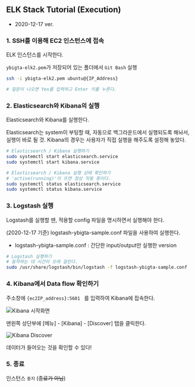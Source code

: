## ELK Stack Tutorial (Execution)

- 2020-12-17 ver.



### 1. SSH를 이용해 EC2 인스턴스에 접속

ELK 인스턴스를 시작한다.

`ybigta-elk2.pem`가 저장되어 있는 폴더에서 `Git Bash` 실행

```bash
ssh -i ybigta-elk2.pem ubuntu@{IP_Address}

# 질문이 나오면 Yes를 입력하고 Enter 키를 누른다.
```



### 2. Elasticsearch와 Kibana의 실행

Elasticsearch와 Kibana를 실행한다. 

Elasticsearch는 system이 부팅할 때, 자동으로 백그라운드에서 실행되도록 해놔서, 실행이 바로 될 것. Kibana의 경우는 사용자가 직접 실행을 해주도록 설정해 놓았다.

``` bash
# Elasticsearch / Kibana 실행하기
sudo systemctl start elasticsearch.service
sudo systemctl start kibana.service

# Elasticsearch / Kibana 실행 상태 확인하기
# 'active(running)'이 뜨면 정상 작동 중이다.
sudo systemctl status elasticsearch.service
sudo systemctl status kibana.service

```



### 3. Logstash 실행

Logstash를 실행할 땐, 적용할 config 파일을 명시하면서 실행해야 한다.

(2020-12-17 기준) logstash-ybigta-sample.conf 파일을 사용하여 실행한다.

- logstash-ybigta-sample.conf : 간단한 input/output만 실행한 version

``` bash
# Logstash 실행하기
# 동작하는 데 시간이 오래 걸린다. 
sudo /usr/share/logstash/bin/logstash -f logstash-ybigta-sample.conf
```



### 4. Kibana에서 Data flow 확인하기

주소창에 `{ec2IP_address}:5601 ` 를 입력하여 Kibana에 접속한다.

![Kibana 시작화면](https://user-images.githubusercontent.com/69383392/102457265-ca12f480-4085-11eb-8941-620f62ab1cf1.PNG)

맨왼쪽 상단부에 [메뉴] - [Kibana] - [Discover] 탭을 클릭한다.

![Kibana Discover](https://user-images.githubusercontent.com/69383392/102457317-e3b43c00-4085-11eb-8a73-a59ef56b0984.PNG)


데이터가 들어오는 것을 확인할 수 있다!



### 5. 종료

인스턴스 `중지` (~~종료가 아님~~)

